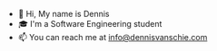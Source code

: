 - 👋 Hi, My name is Dennis
- 🎓 I'm a Software Engineering student
- 📫 You can reach me at info@dennisvanschie.com
